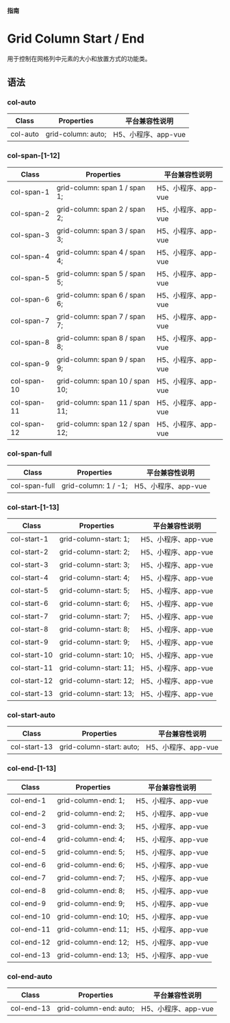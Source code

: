 #### <span class="text-lg text-gray-500 font-normal">指南</span>

<div class="w-screen"></div>

# Grid Column Start / End
<a-typography-text>
    用于控制在网格列中元素的大小和放置方式的功能类。
</a-typography-text>

<CssPrefix />

## 语法
### col-auto
| Class | Properties | 平台兼容性说明
| --- | --- | ---
| <a-link status="success">col-auto</a-link> | <a-link>grid-column: auto;</a-link> | H5、小程序、app-vue

### col-span-[1-12]
| Class | Properties | 平台兼容性说明
| --- | --- | ---
| <a-link status="success">col-span-1</a-link> | <a-link>grid-column: span 1 / span 1;</a-link> | H5、小程序、app-vue
| <a-link status="success">col-span-2</a-link> | <a-link>grid-column: span 2 / span 2;</a-link> | H5、小程序、app-vue
| <a-link status="success">col-span-3</a-link> | <a-link>grid-column: span 3 / span 3;</a-link> | H5、小程序、app-vue
| <a-link status="success">col-span-4</a-link> | <a-link>grid-column: span 4 / span 4;</a-link> | H5、小程序、app-vue
| <a-link status="success">col-span-5</a-link> | <a-link>grid-column: span 5 / span 5;</a-link> | H5、小程序、app-vue
| <a-link status="success">col-span-6</a-link> | <a-link>grid-column: span 6 / span 6;</a-link> | H5、小程序、app-vue
| <a-link status="success">col-span-7</a-link> | <a-link>grid-column: span 7 / span 7;</a-link> | H5、小程序、app-vue
| <a-link status="success">col-span-8</a-link> | <a-link>grid-column: span 8 / span 8;</a-link> | H5、小程序、app-vue
| <a-link status="success">col-span-9</a-link> | <a-link>grid-column: span 9 / span 9;</a-link> | H5、小程序、app-vue
| <a-link status="success">col-span-10</a-link> | <a-link>grid-column: span 10 / span 10;</a-link> | H5、小程序、app-vue
| <a-link status="success">col-span-11</a-link> | <a-link>grid-column: span 11 / span 11;</a-link> | H5、小程序、app-vue
| <a-link status="success">col-span-12</a-link> | <a-link>grid-column: span 12 / span 12;</a-link> | H5、小程序、app-vue

### col-span-full
| Class | Properties | 平台兼容性说明
| --- | --- | ---
| <a-link status="success">col-span-full</a-link> | <a-link>grid-column: 1 / -1;</a-link> | H5、小程序、app-vue

### col-start-[1-13]
| Class | Properties | 平台兼容性说明
| --- | --- | ---
| <a-link status="success">col-start-1</a-link> | <a-link>grid-column-start: 1;</a-link> | H5、小程序、app-vue
| <a-link status="success">col-start-2</a-link> | <a-link>grid-column-start: 2;</a-link> | H5、小程序、app-vue
| <a-link status="success">col-start-3</a-link> | <a-link>grid-column-start: 3;</a-link> | H5、小程序、app-vue
| <a-link status="success">col-start-4</a-link> | <a-link>grid-column-start: 4;</a-link> | H5、小程序、app-vue
| <a-link status="success">col-start-5</a-link> | <a-link>grid-column-start: 5;</a-link> | H5、小程序、app-vue
| <a-link status="success">col-start-6</a-link> | <a-link>grid-column-start: 6;</a-link> | H5、小程序、app-vue
| <a-link status="success">col-start-7</a-link> | <a-link>grid-column-start: 7;</a-link> | H5、小程序、app-vue
| <a-link status="success">col-start-8</a-link> | <a-link>grid-column-start: 8;</a-link> | H5、小程序、app-vue
| <a-link status="success">col-start-9</a-link> | <a-link>grid-column-start: 9;</a-link> | H5、小程序、app-vue
| <a-link status="success">col-start-10</a-link> | <a-link>grid-column-start: 10;</a-link> | H5、小程序、app-vue
| <a-link status="success">col-start-11</a-link> | <a-link>grid-column-start: 11;</a-link> | H5、小程序、app-vue
| <a-link status="success">col-start-12</a-link> | <a-link>grid-column-start: 12;</a-link> | H5、小程序、app-vue
| <a-link status="success">col-start-13</a-link> | <a-link>grid-column-start: 13;</a-link> | H5、小程序、app-vue

### col-start-auto
| Class | Properties | 平台兼容性说明
| --- | --- | ---
| <a-link status="success">col-start-13</a-link> | <a-link>grid-column-start: auto;</a-link> | H5、小程序、app-vue

### col-end-[1-13]
| Class | Properties | 平台兼容性说明
| --- | --- | ---
| <a-link status="success">col-end-1</a-link> | <a-link>grid-column-end: 1;</a-link> | H5、小程序、app-vue
| <a-link status="success">col-end-2</a-link> | <a-link>grid-column-end: 2;</a-link> | H5、小程序、app-vue
| <a-link status="success">col-end-3</a-link> | <a-link>grid-column-end: 3;</a-link> | H5、小程序、app-vue
| <a-link status="success">col-end-4</a-link> | <a-link>grid-column-end: 4;</a-link> | H5、小程序、app-vue
| <a-link status="success">col-end-5</a-link> | <a-link>grid-column-end: 5;</a-link> | H5、小程序、app-vue
| <a-link status="success">col-end-6</a-link> | <a-link>grid-column-end: 6;</a-link> | H5、小程序、app-vue
| <a-link status="success">col-end-7</a-link> | <a-link>grid-column-end: 7;</a-link> | H5、小程序、app-vue
| <a-link status="success">col-end-8</a-link> | <a-link>grid-column-end: 8;</a-link> | H5、小程序、app-vue
| <a-link status="success">col-end-9</a-link> | <a-link>grid-column-end: 9;</a-link> | H5、小程序、app-vue
| <a-link status="success">col-end-10</a-link> | <a-link>grid-column-end: 10;</a-link> | H5、小程序、app-vue
| <a-link status="success">col-end-11</a-link> | <a-link>grid-column-end: 11;</a-link> | H5、小程序、app-vue
| <a-link status="success">col-end-12</a-link> | <a-link>grid-column-end: 12;</a-link> | H5、小程序、app-vue
| <a-link status="success">col-end-13</a-link> | <a-link>grid-column-end: 13;</a-link> | H5、小程序、app-vue

### col-end-auto
| Class | Properties | 平台兼容性说明
| --- | --- | ---
| <a-link status="success">col-end-13</a-link> | <a-link>grid-column-end: auto;</a-link> | H5、小程序、app-vue